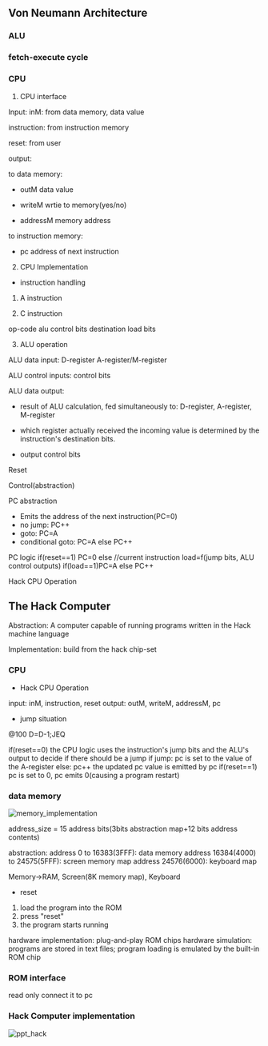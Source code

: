## Von Neumann Architecture

### ALU

### fetch-execute cycle 

### CPU

1. CPU interface

Input:
inM:
from data memory, data value

instruction:
from instruction memory

reset:
from user

output:

to data memory:
* outM
data value

* writeM
wrtie to memory(yes/no)

* addressM
memory address

to instruction memory:
* pc
address of next instruction


2. CPU Implementation

* instruction handling

1. A instruction

2. C instruction

op-code
alu control bits
destination load bits


3. ALU operation

ALU data input:
D-register
A-register/M-register

ALU control inputs:
control bits

ALU data output:
* result of ALU calculation, fed simultaneously to: D-register, A-register, M-register

* which register actually received the incoming value is determined by the instruction's destination bits.

* output control bits

Reset



Control(abstraction)

PC abstraction
* Emits the address of the next instruction(PC=0)
* no jump: PC++
* goto: PC=A
* conditional goto: PC=A else PC++

PC logic
if(reset==1) PC=0
else
	//current instruction
	load=f(jump bits, ALU control outputs)
	if(load==1)PC=A
	else PC++


Hack CPU Operation

## The Hack Computer
Abstraction:
A computer capable of running programs written in the Hack machine language

Implementation:
build from the hack chip-set

### CPU

* Hack CPU Operation

input: inM, instruction, reset
output: outM, writeM, addressM, pc

* jump situation

@100
D=D-1;JEQ

if(reset==0)
	the CPU logic uses the instruction's jump bits and the ALU's output to decide if there should be a jump
	if jump: pc is set to the value of the A-register
	else: pc++
	the updated pc value is emitted by pc
if(reset==1)
	pc is set to 0, pc emits 0(causing a program restart)


### data memory

![memory_implementation]()

address_size = 15
address bits(3bits abstraction map+12 bits address contents)

abstraction:
address 0 to 16383(3FFF): data memory
address 16384(4000) to 24575(5FFF): screen memory map
address 24576(6000): keyboard map




Memory->RAM, Screen(8K memory map), Keyboard

* reset
1. load the program into the ROM
2. press "reset"
3. the program starts running

hardware implementation: plug-and-play ROM chips
hardware simulation: programs are stored in text files; program loading is emulated by the built-in ROM chip

### ROM interface

read only
connect it to pc


### Hack Computer implementation

![ppt_hack]()


































